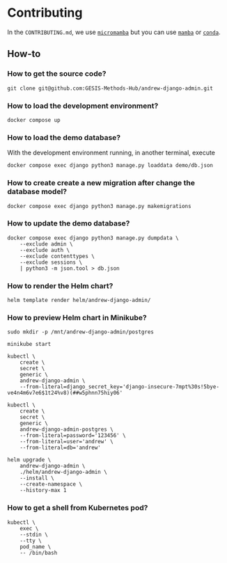 # Contributing

In the `CONTRIBUTING.md`, we use [`micromamba`](https://mamba.readthedocs.io/en/latest/user_guide/micromamba.html) but you can use [`mamba`](https://mamba.readthedocs.io/en/latest/user_guide/mamba.html) or [`conda`](https://docs.conda.io/).

## How-to

### How to get the source code?

```{bash}
git clone git@github.com:GESIS-Methods-Hub/andrew-django-admin.git
```

### How to load the development environment?

```{bash}
docker compose up
```

### How to load the demo database?

With the development environment running, in another terminal, execute

```{bash}
docker compose exec django python3 manage.py loaddata demo/db.json
```

### How to create create a new migration after change the database model?

```{bash}
docker compose exec django python3 manage.py makemigrations
```

### How to update the demo database?

```{bash}
docker compose exec django python3 manage.py dumpdata \
    --exclude admin \
    --exclude auth \
    --exclude contenttypes \
    --exclude sessions \
    | python3 -m json.tool > db.json
```

### How to render the Helm chart?

```{bash}
helm template render helm/andrew-django-admin/
```

### How to preview Helm chart in Minikube?

```{bash}
sudo mkdir -p /mnt/andrew-django-admin/postgres
```

```{bash}
minikube start
```

```{bash}
kubectl \
    create \
    secret \
    generic \
    andrew-django-admin \
    --from-literal=django_secret_key='django-insecure-7mpt%30s!5bye-ve4n4m6v7e6$1t24%v8)(##w5phnn75hiy06'
```

```{bash}
kubectl \
    create \
    secret \
    generic \
    andrew-django-admin-postgres \
    --from-literal=password='123456' \
    --from-literal=user='andrew' \
    --from-literal=db='andrew'
```

```{bash}
helm upgrade \
    andrew-django-admin \
    ./helm/andrew-django-admin \
    --install \
    --create-namespace \
    --history-max 1
```

### How to get a shell from Kubernetes pod?

```{bash}
kubectl \
    exec \
    --stdin \
    --tty \
    pod_name \
    -- /bin/bash
```
